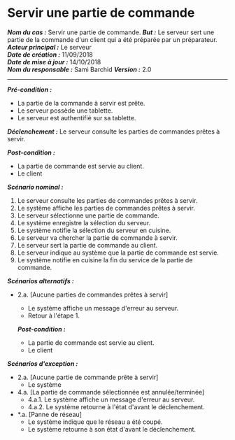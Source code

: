 # Servir une partie de commande


***Nom du cas :*** Servir une partie de commande.
***But :*** Le serveur sert une partie de la commande d'un client qui a été préparée par un préparateur.
***Acteur principal :*** Le serveur    
***Date de création :*** 11/09/2018  
***Date de mise à jour :*** 14/10/2018  
***Nom du responsable :*** Sami Barchid
***Version :*** 2.0

---

***Pré-condition :***
- La partie de la commande à servir est prête.
- Le serveur possède une tablette.
- Le serveur est authentifié sur sa tablette.

***Déclenchement :*** Le serveur consulte les parties de commandes prêtes à servir.

***Post-condition :***
- La partie de commande est servie au client.
- Le client

***Scénario nominal :***
1. Le serveur consulte les parties de commandes prêtes à servir.
2. Le système affiche les parties de commandes prêtes à servir.
3. Le serveur sélectionne une partie de commande.
4. Le système enregistre la sélection du serveur.
5. Le système notifie la sélection du serveur en cuisine.
6. Le serveur va chercher la partie de commande à servir.
7. Le serveur sert la partie de commande au client.
8. Le serveur indique au système que la partie de commande est servie.
9. Le système notifie en cuisine la fin du service de la partie de commande.

***Scénarios alternatifs :***
- 2.a. [Aucune parties de commandes prêtes à servir]
	- Le système affiche un message d'erreur au serveur.
	- Retour à l'étape 1.

	***Post-condition :***
	- La partie de commande est servie au client.
	- Le client

***Scénarios d'exception :***
- 2.a. [Aucune partie de commande prête à servir]
	- Le système
- 4.a. [La partie de commande sélectionnée est annulée/terminée]
	- 4.a.1. Le système affiche un message d'erreur au serveur.
	- 4.a.2. Le système retourne à l'état d'avant le déclenchement.
- \*.a. [Panne de réseau]
	- Le système indique que le réseau a été coupé.
	- Le système retourne à son état d'avant le déclenchement.
